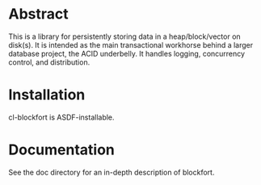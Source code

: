 # Abstract 

This is a library for persistently storing data in a
heap/block/vector on disk(s).  It is intended as the main
transactional workhorse behind a larger database project, the ACID
underbelly.  It handles logging, concurrency control, and
distribution.

# Installation

cl-blockfort is ASDF-installable.

# Documentation

See the doc directory for an in-depth description of blockfort.

